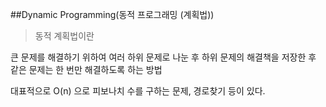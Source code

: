 ##Dynamic Programming(동적 프로그래밍 (계획법))


>동적 계획법이란
>
큰 문제를 해결하기 위하여 여러 하위 문제로 나눈 후 
하위 문제의 해결책을 저장한 후 같은 문제는
한 번만 해결하도록 하는 방법

대표적으로 O(n) 으로 피보나치 수를 구하는 문제, 경로찾기 등이 있다.
